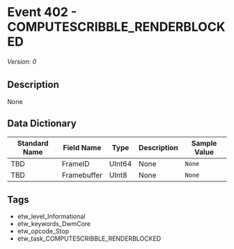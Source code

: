 # Event 402 - COMPUTESCRIBBLE_RENDERBLOCKED
###### Version: 0

## Description
None

## Data Dictionary
|Standard Name|Field Name|Type|Description|Sample Value|
|---|---|---|---|---|
|TBD|FrameID|UInt64|None|`None`|
|TBD|Framebuffer|UInt8|None|`None`|

## Tags
* etw_level_Informational
* etw_keywords_DwmCore
* etw_opcode_Stop
* etw_task_COMPUTESCRIBBLE_RENDERBLOCKED